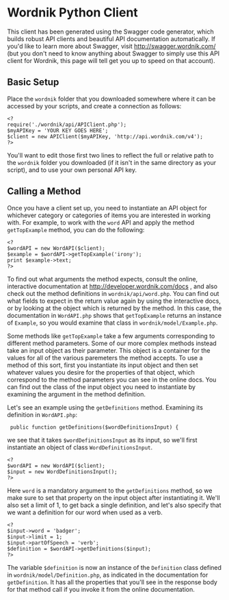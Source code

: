 Wordnik Python Client
==========
This client has been generated using the Swagger code generator, which builds robust API clients and beautiful API documentation automatically. If you'd like to learn more about Swagger, visit http://swagger.wordnik.com/ (but you don't need to know anything about Swagger to simply use this API client for Wordnik, this page will tell get you up to speed on that account). 

Basic Setup
-----

Place the `wordnik` folder that you downloaded somewhere where it can be accessed by your scripts, and create a connection as follows:

```
<?
require('./wordnik/api/APIClient.php');
$myAPIKey = 'YOUR KEY GOES HERE';
$client = new APIClient($myAPIKey, 'http://api.wordnik.com/v4');
?>
```

You'll want to edit those first two lines to reflect the full or relative path to the `wordnik` folder you downloaded (if it isn't in the same directory as your script), and to use your own personal API key.

Calling a Method
----
Once you have a client set up, you need to instantiate an API object for whichever category or categories of items you are interested in working with. For example, to work with the `word` API and apply the method `getTopExample` method, you can do the following:

```
<?
$wordAPI = new WordAPI($client);
$example = $wordAPI->getTopExample('irony');
print $example->text;
?>
```

To find out what arguments the method expects, consult the online, interactive documentation at http://developer.wordnik.com/docs , and also check out the method definitions in `wordnik/api/word.php`. You can find out what fields to expect in the return value again by using the interactive docs, or by looking at the object which is returned by the method. In this case, the documentation in `WordAPI.php` shows that `getTopExample` returns an instance of `Example`, so you would examine that class in `wordnik/model/Example.php`.

Some methods like `getTopExample` take a few arguments corresponding to different method parameters. Some of our more complex methods instead take an input object as their parameter. This object is a container for the values for all of the various paremeters the method accepts. To use a method of this sort, first you instantiate its input object and then set whatever values you desire for the properties of that object, which correspond to the method parameters you can see in the online docs. You can find out the class of the input object you need to instantiate by examining the argument in the method definition.

Let's see an example using the `getDefinitions` method. Examining its definition in `WordAPI.php`:

```
 public function getDefinitions($wordDefinitionsInput) {
```
we see that it takes `$wordDefinitionsInput` as its input, so we'll first instantiate an object of class `WordDefinitionsInput`.

```
<?
$wordAPI = new WordAPI($client);
$input = new WordDefinitionsInput();
?>
```

Here `word` is a mandatory argument to the `getDefinitions` method, so we make sure to set that property on the input object after instantiating it. We'll also set a limit of 1, to get back a single definition, and let's also specify that we want a definition for our word when used as a verb.

```
<?
$input->word = 'badger';
$input->limit = 1;
$input->partOfSpeech = 'verb';
$definition = $wordAPI->getDefinitions($input); 
?>
```

The variable `$definition` is now an instance of the `Definition` class defined in `wordnik/model/Definition.php`, as indicated in the documentation for `getDefinition`. It has all the properties that you'll see in the response body for that method call if you invoke it from the online documentation.